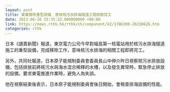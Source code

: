 ```yaml
---
layout: post
title: 東電移除重型設備　意味核污水排海隧道工程即將完工
date: 2023-06-26 15:35:22.000000000 +08:00
link: https://news.rthk.hk/rthk/ch/component/k2/1706309-20230626.htm
categories: rthk
---
```


日本《讀賣新聞》報道，東京電力公司今早對福島第一核電站用於核污水排海隧道施工的重型設備，完成移除工作，意味核污水排海的相關工程即將完工。

另外，共同社報道，日本原子能規制委員會委員長山中伸介昨日視察核污水排放設備，包括排放前將核污水與海水混合稀釋的水槽，以及發生異常時，緊急停止排放的設備，要求東電推進作業時，避免人為失誤。 

他在視察結束後表示，日本原子能規制委員會後日開始，會檢查排海設備的性能。

